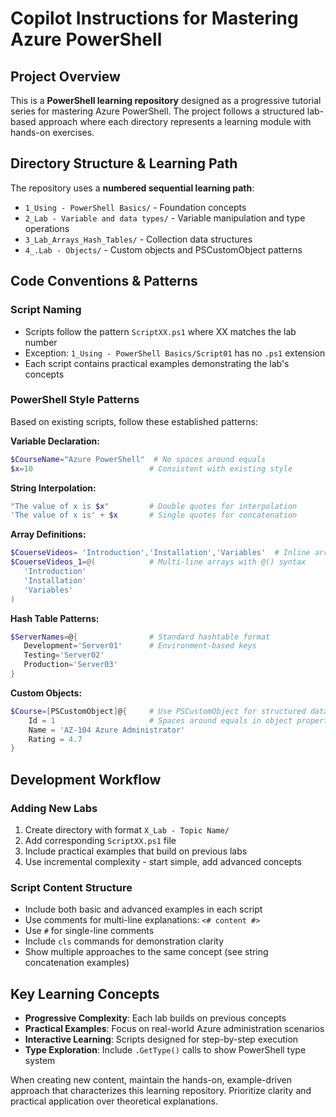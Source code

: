 # Copilot Instructions for Mastering Azure PowerShell

## Project Overview
This is a **PowerShell learning repository** designed as a progressive tutorial series for mastering Azure PowerShell. The project follows a structured lab-based approach where each directory represents a learning module with hands-on exercises.

## Directory Structure & Learning Path
The repository uses a **numbered sequential learning path**:
- `1_Using - PowerShell Basics/` - Foundation concepts
- `2_Lab - Variable and data types/` - Variable manipulation and type operations  
- `3_Lab_Arrays_Hash_Tables/` - Collection data structures
- `4_.Lab - Objects/` - Custom objects and PSCustomObject patterns

## Code Conventions & Patterns

### Script Naming
- Scripts follow the pattern `ScriptXX.ps1` where XX matches the lab number
- Exception: `1_Using - PowerShell Basics/Script01` has no `.ps1` extension
- Each script contains practical examples demonstrating the lab's concepts

### PowerShell Style Patterns
Based on existing scripts, follow these established patterns:

**Variable Declaration:**
```powershell
$CourseName="Azure PowerShell"  # No spaces around equals
$x=10                          # Consistent with existing style
```

**String Interpolation:**
```powershell
"The value of x is $x"         # Double quotes for interpolation
'The value of x is' + $x       # Single quotes for concatenation
```

**Array Definitions:**
```powershell
$CouerseVideos= 'Introduction','Installation','Variables'  # Inline arrays
$CouerseVideos_1=@(            # Multi-line arrays with @() syntax
   'Introduction'
   'Installation' 
   'Variables'
)
```

**Hash Table Patterns:**
```powershell
$ServerNames=@{                # Standard hashtable format
   Development='Server01'      # Environment-based keys
   Testing='Server02'
   Production='Server03'
}
```

**Custom Objects:**
```powershell
$Course=[PSCustomObject]@{     # Use PSCustomObject for structured data
    Id = 1                     # Spaces around equals in object properties
    Name = 'AZ-104 Azure Administrator'
    Rating = 4.7
}
```

## Development Workflow

### Adding New Labs
1. Create directory with format `X_Lab - Topic Name/`
2. Add corresponding `ScriptXX.ps1` file
3. Include practical examples that build on previous labs
4. Use incremental complexity - start simple, add advanced concepts

### Script Content Structure
- Include both basic and advanced examples in each script
- Use comments for multi-line explanations: `<# content #>`
- Use `#` for single-line comments
- Include `cls` commands for demonstration clarity
- Show multiple approaches to the same concept (see string concatenation examples)

## Key Learning Concepts
- **Progressive Complexity**: Each lab builds on previous concepts
- **Practical Examples**: Focus on real-world Azure administration scenarios
- **Interactive Learning**: Scripts designed for step-by-step execution
- **Type Exploration**: Include `.GetType()` calls to show PowerShell type system

When creating new content, maintain the hands-on, example-driven approach that characterizes this learning repository. Prioritize clarity and practical application over theoretical explanations.